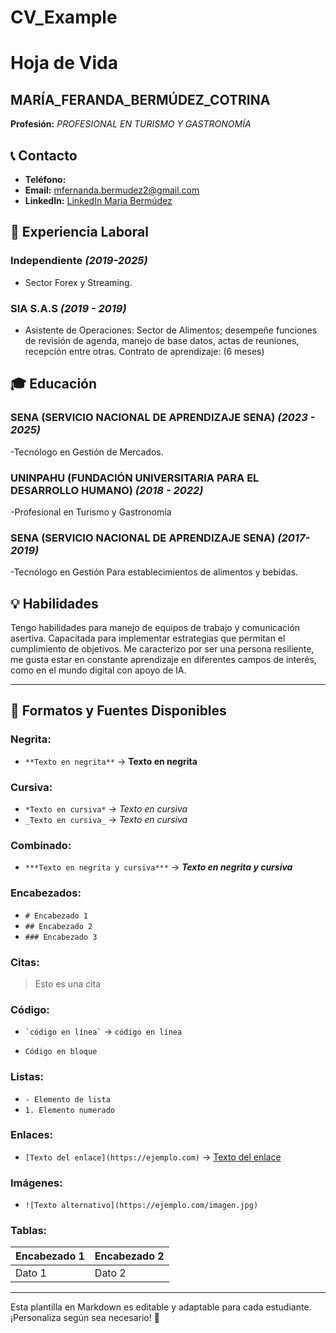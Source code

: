 # CV_Example
# Hoja de Vida

## MARÍA_FERANDA_BERMÚDEZ_COTRINA
**Profesión:** _PROFESIONAL EN TURISMO Y GASTRONOMÍA_



## 📞 Contacto
- **Teléfono:** 
- **Email:** [mfernanda.bermudez2@gmail.com](mailto:mfernanda.bermudez2@gmail.com)
- **LinkedIn:** [LinkedIn Maria Bermúdez](https://www.linkedin.com/in/maria-fernanda-bermudez-15579b356/)

## 🏢 Experiencia Laboral
### **Independiente** _(2019-2025)_
- Sector Forex y Streaming.


### **SIA S.A.S** _(2019 - 2019)_
- Asistente de Operaciones: Sector de Alimentos; desempeñe funciones de revisión de agenda, manejo de base datos, actas de reuniones, recepción entre otras. Contrato de aprendizaje: (6 meses) 

## 🎓 Educación
### **SENA (SERVICIO NACIONAL DE APRENDIZAJE SENA)** _(2023 - 2025)_
-Tecnólogo en Gestión de Mercados.

### **UNINPAHU (FUNDACIÓN UNIVERSITARIA PARA EL DESARROLLO HUMANO)** _(2018 - 2022)_
-Profesional en Turismo y Gastronomía

### **SENA (SERVICIO NACIONAL DE APRENDIZAJE SENA)** _(2017- 2019)_
-Tecnólogo en Gestión Para establecimientos de alimentos y bebidas.

## 💡 Habilidades

Tengo habilidades para manejo de equipos de trabajo y comunicación asertiva. Capacitada para implementar estrategias que permitan el cumplimiento de objetivos.
Me caracterizo por ser una persona resiliente, me gusta estar en constante aprendizaje en diferentes campos de interés, como en el mundo digital con apoyo de IA.

---

## 🎨 Formatos y Fuentes Disponibles

### **Negrita:**
- `**Texto en negrita**` → **Texto en negrita**

### **Cursiva:**
- `*Texto en cursiva*` → *Texto en cursiva*
- `_Texto en cursiva_` → _Texto en cursiva_

### **Combinado:**
- `***Texto en negrita y cursiva***` → ***Texto en negrita y cursiva***

### **Encabezados:**
- `# Encabezado 1`
- `## Encabezado 2`
- `### Encabezado 3`

### **Citas:**
> Esto es una cita

### **Código:**
- `` `código en línea` `` → `código en línea`
- ```
  Código en bloque
  ```

### **Listas:**
- `- Elemento de lista`
- `1. Elemento numerado`

### **Enlaces:**
- `[Texto del enlace](https://ejemplo.com)` → [Texto del enlace](https://ejemplo.com)

### **Imágenes:**
- `![Texto alternativo](https://ejemplo.com/imagen.jpg)`

### **Tablas:**
| Encabezado 1 | Encabezado 2 |
|-------------|-------------|
| Dato 1     | Dato 2      |

---

Esta plantilla en Markdown es editable y adaptable para cada estudiante. ¡Personaliza según sea necesario! 🎯

